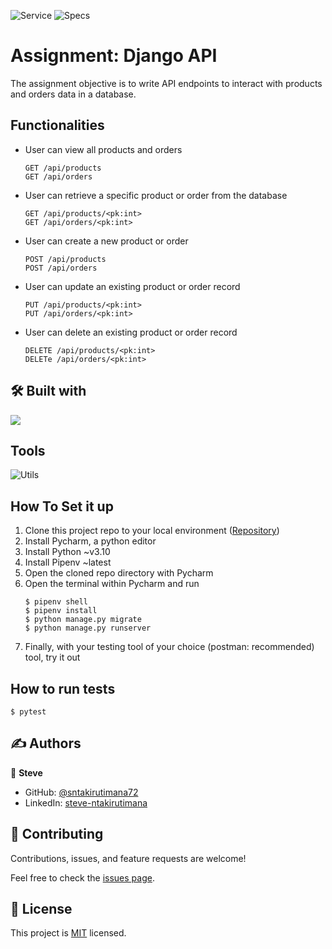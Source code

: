 ![Service](https://img.shields.io/badge/BoulotMan-Assignment-ee4f51)
![Specs](https://github.com/sntakirutimana72/lecontinent/actions/workflows/specs.yml/badge.svg)


# Assignment: Django API

The assignment objective is to write API endpoints to interact with products and orders data in a database.

## Functionalities
- User can view all products and orders
    ```
  GET /api/products
  GET /api/orders
  ```
- User can retrieve a specific product or order from the database
    ```
  GET /api/products/<pk:int>
  GET /api/orders/<pk:int>
  ```
- User can create a new product or order
    ```
  POST /api/products
  POST /api/orders
  ```
- User can update an existing product or order record
    ```
  PUT /api/products/<pk:int>
  PUT /api/orders/<pk:int>
  ```
- User can delete an existing product or order record
    ```
  DELETE /api/products/<pk:int>
  DELETe /api/orders/<pk:int>
  ```


## 🛠️ Built with

![](https://skillicons.dev/icons?i=py,django,sqlite)


## Tools

![Utils](https://skillicons.dev/icons?i=git,github,githubactions,postman,pycharm)


## How To Set it up

1. Clone this project repo to your local environment ([Repository](...))
2. Install Pycharm, a python editor
3. Install Python ~v3.10
4. Install Pipenv ~latest
5. Open the cloned repo directory with Pycharm
6. Open the terminal within Pycharm and run
    ```shell
   $ pipenv shell
   $ pipenv install
   $ python manage.py migrate
   $ python manage.py runserver
    ```
7. Finally, with your testing tool of your choice (postman: recommended) tool, try it out


## How to run tests

```shell
$ pytest
```



## ✍️ Authors

👤 **Steve**

- GitHub: [@sntakirutimana72](https://github.com/sntakirutimana72/)
- LinkedIn: [steve-ntakirutimana](https://www.linkedin.com/in/steve-ntakirutimana/)


## 🤝 Contributing

Contributions, issues, and feature requests are welcome!

Feel free to check the [issues page](../../issues/).


## 📝 License

This project is [MIT](./LICENSE) licensed.
